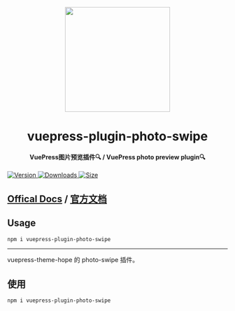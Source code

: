 <!-- markdownlint-disable -->
<p align="center">
  <img width="240" src="https://vuepress-theme.mrhope.site/logo.svg" style="text-align: center;"/>
</p>
<h1 align="center">vuepress-plugin-photo-swipe</h1>
<h4 align="center">VuePress图片预览插件🔍 / VuePress photo preview plugin🔍</h4>

[![Version](https://img.shields.io/npm/v/vuepress-plugin-photo-swipe.svg?style=flat-square&logo=npm) ![Downloads](https://img.shields.io/npm/dm/vuepress-plugin-photo-swipe.svg?style=flat-square&logo=npm) ![Size](https://img.shields.io/bundlephobia/min/vuepress-plugin-photo-swipe?style=flat-square&logo=npm)](https://www.npmjs.com/package/vuepress-plugin-photo-swipe)

<!-- markdownlint-restore -->

## [Offical Docs](https://vuepress-photo-swipe.mrhope.site/en/) / [官方文档](https://vuepress-photo-swipe.mrhope.site)

## Usage

```bash
npm i vuepress-plugin-photo-swipe
```

---

vuepress-theme-hope 的 photo-swipe 插件。

## 使用

```bash
npm i vuepress-plugin-photo-swipe
```
